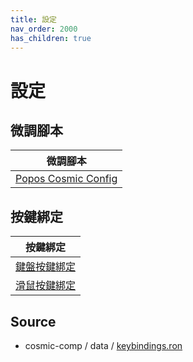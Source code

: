 ```yaml
---
title: 設定
nav_order: 2000
has_children: true
---
```



# 設定




## 微調腳本

| 微調腳本 |
| -------- |
| [Popos Cosmic Config](https://github.com/samwhelp/popos-cosmic-adjustment/tree/main/prototype/main/cosmic-config/Main) |




## 按鍵綁定

| 按鍵綁定 |
| --- |
| [鍵盤按鍵綁定](https://samwhelp.github.io/note-about-popos-cosmic/read/config/keybind.html) |
| [滑鼠按鍵綁定](https://samwhelp.github.io/note-about-popos-cosmic/read/config/mousebind.html) |




## Source

* cosmic-comp / data / [keybindings.ron](https://github.com/pop-os/cosmic-comp/blob/master/data/keybindings.ron)
